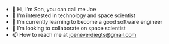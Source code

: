 - 👋 Hi, I’m Son, you can call me Joe
- 👀 I'm interested in technology and space scientist
- 🌱 I’m currently learning to become a good software engineer
- 💞️ I’m looking to collaborate on space scientist
- 📫 How to reach me at joeneverdiegts@gmail.com

<!---
joeneverdie/joeneverdie is a ✨ special ✨ repository because its `README.md` (this file) appears on your GitHub profile.
You can click the Preview link to take a look at your changes.
--->
